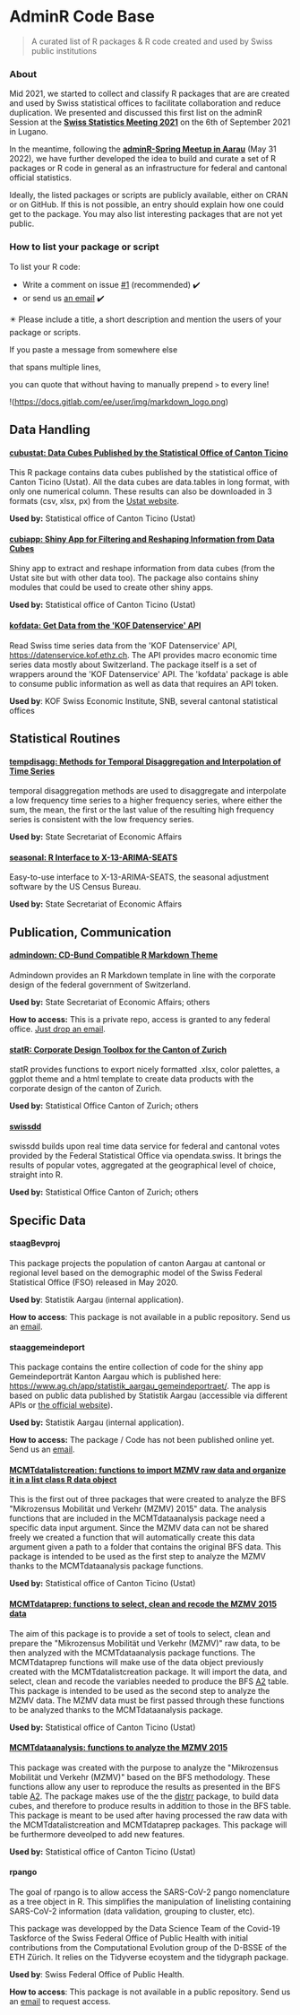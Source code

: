 # AdminR Code Base

>A curated list of R packages & R code created and used by Swiss public institutions

### About 

Mid 2021, we started to collect and classify R packages that are are created and used by Swiss statistical offices to facilitate collaboration and reduce duplication. We presented and discussed this first list on the adminR Session at the [**Swiss Statistics Meeting 2021**](https://www.statistiktage.ch/images/pdfs/2021/Programm_Statistiktage_2021.pdf) on the 6th of September 2021 in Lugano.

In the meantime, following the [**adminR-Spring Meetup in Aarau**](https://www.meetup.com/adminr/events/285121068/) (May 31 2022), we have further developed the idea to build and curate a set of R packages or R code in general as an infrastructure for federal and cantonal official statistics. 

Ideally, the listed packages or scripts are publicly available, either on CRAN or on GitHub. If this is not possible, an entry should explain how one could get to the package. You may also list interesting packages that are not yet public.


### How to list your package or script

To list your R code:

- Write a comment on issue [#1](https://github.com/swiss-adminR/pkgs/issues/1) (recommended) :heavy_check_mark:
- or send us [an email](ronald.indergand@seco.admin.ch) :heavy_check_mark:

:eight_pointed_black_star: Please include a title, a short description and mention the users of your package or scripts. 




>>>
If you paste a message from somewhere else

that spans multiple lines,

you can quote that without having to manually prepend `>` to every line!
>>>
!(https://docs.gitlab.com/ee/user/img/markdown_logo.png)


## Data Handling

#### [cubustat: Data Cubes Published by the Statistical Office of Canton Ticino](https://gitlab.com/gibonet/cubustat)

This R package contains data cubes published by the statistical office of Canton Ticino (Ustat). All the data cubes are data.tables in long format, with only one numerical column. These results can also be downloaded in 3 formats (csv, xlsx, px) from the [Ustat website](https://www3.ti.ch/DFE/DR/USTAT/index.php?fuseaction=interattivi.tabelle_interattive).

**Used by:** Statistical office of Canton Ticino (Ustat)


#### [cubiapp: Shiny App for Filtering and Reshaping Information from Data Cubes](https://gitlab.com/gibonet/cubiapp)

Shiny app to extract and reshape information from data cubes (from the Ustat site but with other data too). The package also contains shiny modules that could be used to create other shiny apps.

**Used by:** Statistical office of Canton Ticino (Ustat)


#### [kofdata: Get Data from the 'KOF Datenservice' API](https://cran.r-project.org/web/packages/kofdata/index.html)

Read Swiss time series data from the 'KOF Datenservice' API, <https://datenservice.kof.ethz.ch>. The API provides macro economic time series data mostly about Switzerland. The package itself is a set of wrappers around the 'KOF Datenservice' API. The 'kofdata' package is able to consume public information as well as data that requires an API token.

**Used by**: KOF Swiss Economic Institute, SNB, several cantonal statistical offices


## Statistical Routines

#### [tempdisagg: Methods for Temporal Disaggregation and Interpolation of Time Series](https://cran.r-project.org/web/packages/tempdisagg/index.html)

temporal disaggregation methods are used to disaggregate and interpolate a low frequency time series to a higher frequency series, where either the sum, the mean, the first or the last value of the resulting high frequency series is consistent with the low frequency series.

**Used by:** State Secretariat of Economic Affairs


#### [seasonal: R Interface to X-13-ARIMA-SEATS](https://cran.r-project.org/web/packages/seasonal/index.html)

Easy-to-use interface to X-13-ARIMA-SEATS, the seasonal adjustment software by the US Census Bureau.

**Used by:** State Secretariat of Economic Affairs





## Publication, Communication


#### [admindown: CD-Bund Compatible R Markdown Theme](https://github.com/swiss-adminR/admindown)

Admindown provides an R Markdown template in line with the corporate design of the federal government of Switzerland.

**Used by:** State Secretariat of Economic Affairs; others

**How to access:** This is a private repo, access is granted to any federal office. [Just drop an email](mailto:angelica@cynkra.com).


#### [statR: Corporate Design Toolbox for the Canton of Zurich](https://github.com/statistikZH/statR)

statR provides functions to export nicely formatted .xlsx, color palettes, a ggplot theme and a html template to create data products with the corporate design of the canton of Zurich.

**Used by:** Statistical Office Canton of Zurich; others


#### [swissdd](https://github.com/politanch/swissdd)

swissdd builds upon real time data service for federal and cantonal votes provided by the Federal Statistical Office via opendata.swiss. It brings the results of popular votes, aggregated at the geographical level of choice, straight into R. 

**Used by:** Statistical Office Canton of Zurich; others



## Specific Data

#### staagBevproj

This package projects the population of canton Aargau at cantonal or regional level based on the demographic model of the Swiss Federal Statistical Office (FSO) released in May 2020.

**Used by**: Statistik Aargau (internal application).

**How to access**: This package is not available in a public repository. Send us an [email](mailto:jan.wunder@ag.ch).


#### staaggemeindeport

This package contains the entire collection of code for the shiny app Gemeindeporträt Kanton Aargau which is published here: https://www.ag.ch/app/statistik_aargau_gemeindeportraet/. The app is based on public data published by Statistik Aargau (accessible via different APIs or [the official website](https://www.ag.ch/de/dfr/statistik/statistik.jsp)).

**Used by:** Statistik Aargau (internal application).


**How to access:** The package / Code has not been published online yet. Send us an [email](mailto:nelson.stevens@ag.ch).


#### [MCMTdatalistcreation: functions to import MZMV raw data and organize it in a list class R data object](https://gitlab.com/MicheleUSTAT/mcmtdatalistcreation)

This is the first out of three packages that were created to analyze the BFS "Mikrozensus Mobilität und Verkehr (MZMV) 2015" data. The analysis functions that are included in the MCMTdataanalysis package need a specific data input argument. Since the MZMV data can not be shared freely we created a function that will automatically create this data argument given a path to a folder that contains the original BFS data. This package is intended to be used as the first step to analyze the MZMV thanks to the MCMTdataanalysis package functions.

**Used by:** Statistical office of Canton Ticino (Ustat)

#### [MCMTdataprep: functions to select, clean and recode the MZMV 2015 data](https://gitlab.com/MicheleUSTAT/mcmtdataprep)

The aim of this package is to provide a set of tools to select, clean and prepare the "Mikrozensus Mobilität und Verkehr (MZMV)" raw data, to be then analyzed with the MCMTdataanalysis package functions.
The MCMTdataprep functions will make use of the data object previously created with the MCMTdatalistcreation package. It will import the data, and select, clean and recode the variables needed to produce the BFS [A2](https://www.bfs.admin.ch/bfs/de/home/statistiken/kataloge-datenbanken/tabellen.assetdetail.2004971.html) table. This package is intended to be used as the second step to analyze the MZMV data. The MZMV data must be first passed through these functions to be analyzed thanks to the MCMTdataanalysis package.

**Used by:** Statistical office of Canton Ticino (Ustat)

#### [MCMTdataanalysis: functions to analyze the MZMV 2015](https://gitlab.com/MicheleUSTAT/mcmtdataanalysis)

This package was created with the purpose to analyze the "Mikrozensus Mobilität und Verkehr (MZMV)" based on the BFS methodology. These functions allow any user to reproduce the results as presented in the BFS table [A2](https://www.bfs.admin.ch/bfs/de/home/statistiken/kataloge-datenbanken/tabellen.assetdetail.2004971.html).
The package makes use of the the [distrr](https://cran.r-project.org/web/packages/distrr/index.html) package, to build data cubes, and therefore to produce results in addition to those in the BFS table. This package is meant to be used after having processed the raw data with the MCMTdatalistcreation and MCMTdataprep packages.
This package will be furthermore deveolped to add new features.

**Used by:** Statistical office of Canton Ticino (Ustat)

#### rpango

The goal of rpango is to allow access the SARS-CoV-2 pango nomenclature as a tree object in R. This simplifies the manipulation of linelisting containing SARS-CoV-2 information (data validation, grouping to cluster, etc).

This package was developped by the Data Science Team of the Covid-19 Taskforce of the Swiss Federal Office of Public Health with initial contributions from the Computational Evolution group of the D-BSSE of the ETH Zürich. It relies on the Tidyverse ecoystem and the tidygraph package.

**Used by**: Swiss Federal Office of Public Health.

**How to access**: This package is not available in a public repository. Send us an [email](mailto:samuel.colin@bag.admin.ch) to request access.
